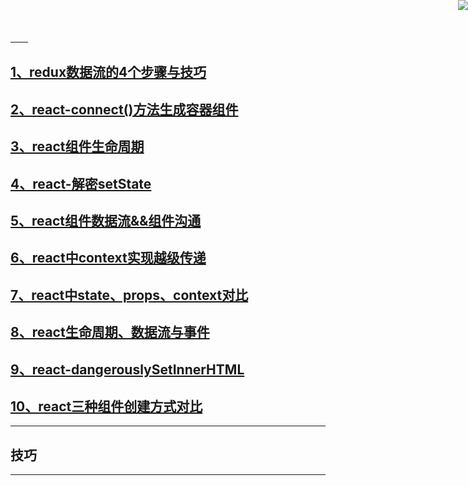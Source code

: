 <a href="https://github.com/easwk" target="_blank">
　　<img style="position: fixed; top: 0; right: 0; border: 0; z-index: 1;" src="http://images.cnblogs.com/cnblogs_com/jackson0714/779808/o_github.png" >
</a> 

## [1、redux数据流的4个步骤与技巧](https://github.com/Easwk/easwk.github.io/tree/redux--4stepsforstate)

## [2、react-connect()方法生成容器组件](https://github.com/Easwk/easwk.github.io/tree/redux-connect) 

## [3、react组件生命周期 ](https://github.com/Easwk/easwk.github.io/tree/react-componetn-lifecycel)

## [4、react-解密setState](https://github.com/Easwk/easwk.github.io/tree/react-setState)

## [5、react组件数据流&&组件沟通](https://github.com/Easwk/easwk.github.io/tree/react-shujuliu-zhujiangtongxing)

## [6、react中context实现越级传递](https://github.com/Easwk/easwk.github.io/tree/react-context)

## [7、react中state、props、context对比](https://github.com/Easwk/easwk.github.io/tree/react-duibi)

## [8、react生命周期、数据流与事件](https://github.com/Easwk/easwk.github.io/tree/react-shijian)

## [9、react-dangerouslySetInnerHTML](https://github.com/Easwk/easwk.github.io/tree/react-dangerouslySetInnerHTML)

## [10、react三种组件创建方式对比](https://github.com/Easwk/easwk.github.io/tree/react-three-way-to-create-components)
----
## 技巧
 
---
